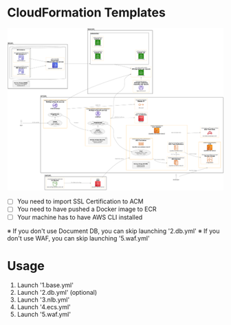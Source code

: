 # CloudFormation Templates

![Diagram](diagram/component.png)

- [ ] You need to import SSL Certification to ACM
- [ ] You need to have pushed a Docker image to ECR
- [ ] Your machine has to have AWS CLI installed

※ If you don't use Document DB, you can skip launching '2.db.yml'
※ If you don't use WAF, you can skip launching '5.waf.yml'

# Usage
1. Launch '1.base.yml'
2. Launch '2.db.yml' (optional)
3. Launch '3.nlb.yml'
4. Launch '4.ecs.yml'
5. Launch '5.waf.yml'